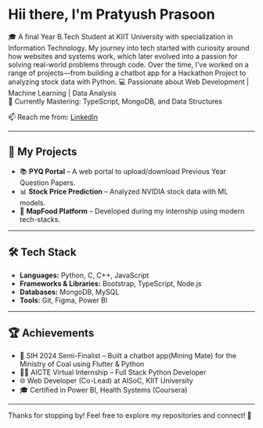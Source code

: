 # Hii there, I'm Pratyush Prasoon

🎓 A final Year B.Tech Student at KIIT University with specialization in Information Technology. My journey into tech started with curiosity around how websites and systems work, which later evolved into a passion for solving real-world problems through code. Over the time, I’ve worked on a range of projects—from building a chatbot app for a Hackathon Project to analyzing stock data with Python.
💻 Passionate about Web Development | Machine Learning | Data Analysis  
🔭 Currently Mastering: TypeScript, MongoDB, and Data Structures 

📫 Reach me from: [LinkedIn](https://www.linkedin.com/in/pratyushpra) 

---

## 🚀 My Projects
- 📚 **PYQ Portal** – A web portal to upload/download Previous Year Question Papers.
- 📊 **Stock Price Prediction** – Analyzed NVIDIA stock data with ML models.
- 🛒 **MapFood Platform** – Developed during my internship using modern tech-stacks.
---

## 🛠️ Tech Stack
- **Languages:** Python, C, C++, JavaScript
- **Frameworks & Libraries:** Bootstrap, TypeScript, Node.js 
- **Databases:** MongoDB, MySQL  
- **Tools:** Git, Figma, Power BI

---

## 🏆 Achievements
- 🥈 SIH 2024 Semi-Finalist – Built a chatbot app(Mining Mate) for the Ministry of Coal using Flutter & Python 
- 👨‍💻 AICTE Virtual Internship – Full Stack Python Developer  
- 🌐 Web Developer (Co-Lead) at AISoC, KIIT University 
- 🎓 Certified in Power BI, Health Systems (Coursera)

---

Thanks for stopping by! Feel free to explore my repositories and connect! 🚀
